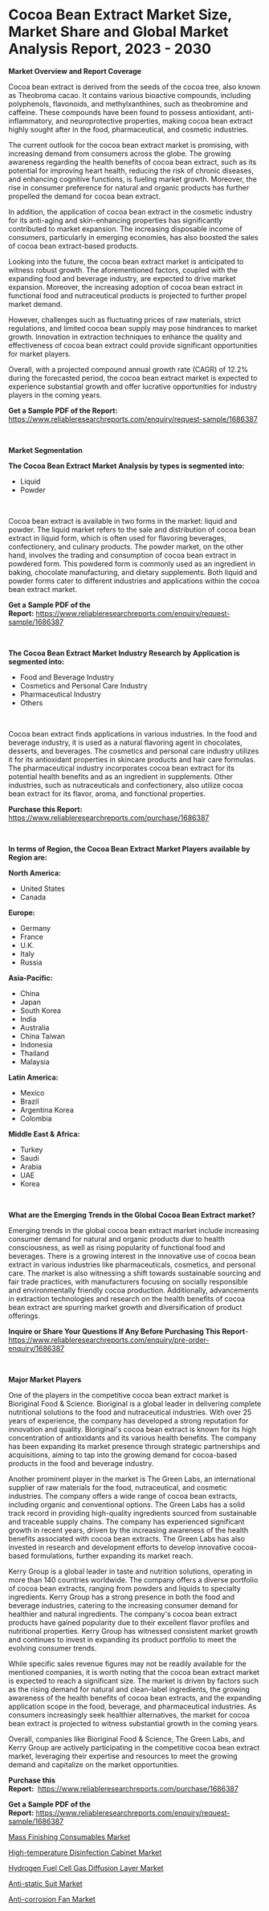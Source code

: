 <p><h1>Cocoa Bean Extract Market Size, Market Share and Global Market Analysis Report, 2023 - 2030</h1></p><p><strong>Market Overview and Report Coverage</strong></p>
<p><p>Cocoa bean extract is derived from the seeds of the cocoa tree, also known as Theobroma cacao. It contains various bioactive compounds, including polyphenols, flavonoids, and methylxanthines, such as theobromine and caffeine. These compounds have been found to possess antioxidant, anti-inflammatory, and neuroprotective properties, making cocoa bean extract highly sought after in the food, pharmaceutical, and cosmetic industries.</p><p>The current outlook for the cocoa bean extract market is promising, with increasing demand from consumers across the globe. The growing awareness regarding the health benefits of cocoa bean extract, such as its potential for improving heart health, reducing the risk of chronic diseases, and enhancing cognitive functions, is fueling market growth. Moreover, the rise in consumer preference for natural and organic products has further propelled the demand for cocoa bean extract.</p><p>In addition, the application of cocoa bean extract in the cosmetic industry for its anti-aging and skin-enhancing properties has significantly contributed to market expansion. The increasing disposable income of consumers, particularly in emerging economies, has also boosted the sales of cocoa bean extract-based products.</p><p>Looking into the future, the cocoa bean extract market is anticipated to witness robust growth. The aforementioned factors, coupled with the expanding food and beverage industry, are expected to drive market expansion. Moreover, the increasing adoption of cocoa bean extract in functional food and nutraceutical products is projected to further propel market demand.</p><p>However, challenges such as fluctuating prices of raw materials, strict regulations, and limited cocoa bean supply may pose hindrances to market growth. Innovation in extraction techniques to enhance the quality and effectiveness of cocoa bean extract could provide significant opportunities for market players.</p><p>Overall, with a projected compound annual growth rate (CAGR) of 12.2% during the forecasted period, the cocoa bean extract market is expected to experience substantial growth and offer lucrative opportunities for industry players in the coming years.</p></p>
<p><strong>Get a Sample PDF of the Report:</strong> <a href="https://www.reliableresearchreports.com/enquiry/request-sample/1686387">https://www.reliableresearchreports.com/enquiry/request-sample/1686387</a></p>
<p>&nbsp;</p>
<p><strong>Market Segmentation</strong></p>
<p><strong>The Cocoa Bean Extract Market Analysis by types is segmented into:</strong></p>
<p><ul><li>Liquid</li><li>Powder</li></ul></p>
<p>&nbsp;</p>
<p><p>Cocoa bean extract is available in two forms in the market: liquid and powder. The liquid market refers to the sale and distribution of cocoa bean extract in liquid form, which is often used for flavoring beverages, confectionery, and culinary products. The powder market, on the other hand, involves the trading and consumption of cocoa bean extract in powdered form. This powdered form is commonly used as an ingredient in baking, chocolate manufacturing, and dietary supplements. Both liquid and powder forms cater to different industries and applications within the cocoa bean extract market.</p></p>
<p><strong>Get a Sample PDF of the Report:</strong>&nbsp;<a href="https://www.reliableresearchreports.com/enquiry/request-sample/1686387">https://www.reliableresearchreports.com/enquiry/request-sample/1686387</a></p>
<p>&nbsp;</p>
<p><strong>The Cocoa Bean Extract Market Industry Research by Application is segmented into:</strong></p>
<p><ul><li>Food and Beverage Industry</li><li>Cosmetics and Personal Care Industry</li><li>Pharmaceutical Industry</li><li>Others</li></ul></p>
<p>&nbsp;</p>
<p><p>Cocoa bean extract finds applications in various industries. In the food and beverage industry, it is used as a natural flavoring agent in chocolates, desserts, and beverages. The cosmetics and personal care industry utilizes it for its antioxidant properties in skincare products and hair care formulas. The pharmaceutical industry incorporates cocoa bean extract for its potential health benefits and as an ingredient in supplements. Other industries, such as nutraceuticals and confectionery, also utilize cocoa bean extract for its flavor, aroma, and functional properties.</p></p>
<p><strong>Purchase this Report:</strong>&nbsp; <a href="https://www.reliableresearchreports.com/purchase/1686387">https://www.reliableresearchreports.com/purchase/1686387</a></p>
<p>&nbsp;</p>
<p><strong>In terms of Region, the Cocoa Bean Extract Market Players available by Region are:</strong></p>
<p>
    <p> <strong> North America: </strong>
        <ul>
            <li>United States</li>
            <li>Canada</li>
        </ul>
        </p> 
    <p> <strong> Europe: </strong>
        <ul>
            <li>Germany</li>
            <li>France</li>
            <li>U.K.</li>
            <li>Italy</li>
            <li>Russia</li>
        </ul>
        </p> 
    <p> <strong> Asia-Pacific: </strong>
        <ul>
            <li>China</li>
            <li>Japan</li>
            <li>South Korea</li>
            <li>India</li>
            <li>Australia</li>
            <li>China Taiwan</li>
            <li>Indonesia</li>
            <li>Thailand</li>
            <li>Malaysia</li>
        </ul>
        </p> 
    <p> <strong> Latin America: </strong>
        <ul>
            <li>Mexico</li>
            <li>Brazil</li>
            <li>Argentina Korea</li>
            <li>Colombia</li>
        </ul>
        </p> 
    <p> <strong> Middle East & Africa: </strong>
        <ul>
            <li>Turkey</li>
            <li>Saudi</li>
            <li>Arabia</li>
            <li>UAE</li>
            <li>Korea</li>
        </ul>
    </p>
    </p>
<p>&nbsp;</p>
<p><strong>What are the Emerging Trends in the Global Cocoa Bean Extract market?</strong></p>
<p><p>Emerging trends in the global cocoa bean extract market include increasing consumer demand for natural and organic products due to health consciousness, as well as rising popularity of functional food and beverages. There is a growing interest in the innovative use of cocoa bean extract in various industries like pharmaceuticals, cosmetics, and personal care. The market is also witnessing a shift towards sustainable sourcing and fair trade practices, with manufacturers focusing on socially responsible and environmentally friendly cocoa production. Additionally, advancements in extraction technologies and research on the health benefits of cocoa bean extract are spurring market growth and diversification of product offerings.</p></p>
<p><strong>Inquire or Share Your Questions If Any Before Purchasing This Report</strong>- <a href="https://www.reliableresearchreports.com/enquiry/pre-order-enquiry/1686387">https://www.reliableresearchreports.com/enquiry/pre-order-enquiry/1686387</a></p>
<p>&nbsp;</p>
<p><strong>Major Market Players</strong></p>
<p><p>One of the players in the competitive cocoa bean extract market is Bioriginal Food & Science. Bioriginal is a global leader in delivering complete nutritional solutions to the food and nutraceutical industries. With over 25 years of experience, the company has developed a strong reputation for innovation and quality. Bioriginal's cocoa bean extract is known for its high concentration of antioxidants and its various health benefits. The company has been expanding its market presence through strategic partnerships and acquisitions, aiming to tap into the growing demand for cocoa-based products in the food and beverage industry.</p><p>Another prominent player in the market is The Green Labs, an international supplier of raw materials for the food, nutraceutical, and cosmetic industries. The company offers a wide range of cocoa bean extracts, including organic and conventional options. The Green Labs has a solid track record in providing high-quality ingredients sourced from sustainable and traceable supply chains. The company has experienced significant growth in recent years, driven by the increasing awareness of the health benefits associated with cocoa bean extracts. The Green Labs has also invested in research and development efforts to develop innovative cocoa-based formulations, further expanding its market reach.</p><p>Kerry Group is a global leader in taste and nutrition solutions, operating in more than 140 countries worldwide. The company offers a diverse portfolio of cocoa bean extracts, ranging from powders and liquids to specialty ingredients. Kerry Group has a strong presence in both the food and beverage industries, catering to the increasing consumer demand for healthier and natural ingredients. The company's cocoa bean extract products have gained popularity due to their excellent flavor profiles and nutritional properties. Kerry Group has witnessed consistent market growth and continues to invest in expanding its product portfolio to meet the evolving consumer trends.</p><p>While specific sales revenue figures may not be readily available for the mentioned companies, it is worth noting that the cocoa bean extract market is expected to reach a significant size. The market is driven by factors such as the rising demand for natural and clean-label ingredients, the growing awareness of the health benefits of cocoa bean extracts, and the expanding application scope in the food, beverage, and pharmaceutical industries. As consumers increasingly seek healthier alternatives, the market for cocoa bean extract is projected to witness substantial growth in the coming years.</p><p>Overall, companies like Bioriginal Food & Science, The Green Labs, and Kerry Group are actively participating in the competitive cocoa bean extract market, leveraging their expertise and resources to meet the growing demand and capitalize on the market opportunities.</p></p>
<p><strong>Purchase this Report:</strong>&nbsp;&nbsp;<a href="https://www.reliableresearchreports.com/purchase/1686387">https://www.reliableresearchreports.com/purchase/1686387</a></p>
<p></p>
<p><strong>Get a Sample PDF of the Report:</strong>&nbsp;<a href="https://www.reliableresearchreports.com/enquiry/request-sample/1686387">https://www.reliableresearchreports.com/enquiry/request-sample/1686387</a></p>
<p><p><a href="https://github.com/RickHolmes3/Market-Research-Report-List-2/blob/main/mass-finishing-consumables-market.md">Mass Finishing Consumables Market</a></p><p><a href="https://medium.com/@donaldmendez2018/high-temperature-disinfection-cabinet-market-insights-into-market-cagr-market-trends-and-growth-6c5eb7f2ac2b">High-temperature Disinfection Cabinet Market</a></p><p><a href="https://github.com/GroverBarry/Market-Research-Report-List-2/blob/main/hydrogen-fuel-cell-gas-diffusion-layer-market.md">Hydrogen Fuel Cell Gas Diffusion Layer Market</a></p><p><a href="https://medium.com/@fitanstorm7845/anti-static-suit-market-insights-into-market-cagr-market-trends-and-growth-strategies-b7c46c49f4fc">Anti-static Suit Market</a></p><p><a href="https://medium.com/@angelageorge32/anti-corrosion-fan-market-report-reveals-the-latest-trends-and-growth-opportunities-of-this-market-79c21afb4454">Anti-corrosion Fan Market</a></p></p>
